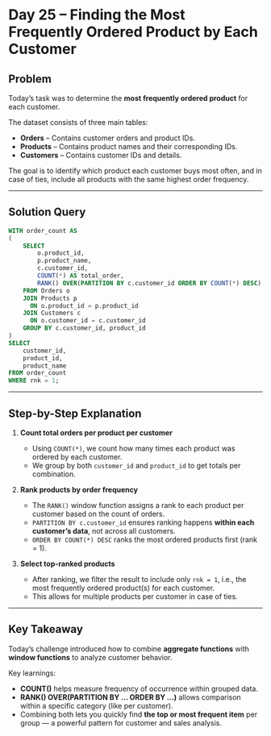 # Day 25 – Finding the Most Frequently Ordered Product by Each Customer

## Problem
Today’s task was to determine the **most frequently ordered product** for each customer.  

The dataset consists of three main tables:
- **Orders** – Contains customer orders and product IDs.  
- **Products** – Contains product names and their corresponding IDs.  
- **Customers** – Contains customer IDs and details.

The goal is to identify which product each customer buys most often, and in case of ties, include all products with the same highest order frequency.

---

## Solution Query

```sql
WITH order_count AS 
(
    SELECT 
        o.product_id,
        p.product_name,
        c.customer_id,
        COUNT(*) AS total_order,
        RANK() OVER(PARTITION BY c.customer_id ORDER BY COUNT(*) DESC) AS rnk
    FROM Orders o
    JOIN Products p
      ON o.product_id = p.product_id
    JOIN Customers c
      ON o.customer_id = c.customer_id
    GROUP BY c.customer_id, product_id
)
SELECT 
    customer_id,
    product_id,
    product_name
FROM order_count
WHERE rnk = 1;
```

---

## Step-by-Step Explanation

1. **Count total orders per product per customer**
   - Using `COUNT(*)`, we count how many times each product was ordered by each customer.
   - We group by both `customer_id` and `product_id` to get totals per combination.

2. **Rank products by order frequency**
   - The `RANK()` window function assigns a rank to each product per customer based on the count of orders.
   - `PARTITION BY c.customer_id` ensures ranking happens **within each customer’s data**, not across all customers.
   - `ORDER BY COUNT(*) DESC` ranks the most ordered products first (rank = 1).

3. **Select top-ranked products**
   - After ranking, we filter the result to include only `rnk = 1`, i.e., the most frequently ordered product(s) for each customer.
   - This allows for multiple products per customer in case of ties.

---

## Key Takeaway
Today’s challenge introduced how to combine **aggregate functions** with **window functions** to analyze customer behavior.  

Key learnings:
- **COUNT()** helps measure frequency of occurrence within grouped data.  
- **RANK() OVER(PARTITION BY … ORDER BY …)** allows comparison within a specific category (like per customer).  
- Combining both lets you quickly find **the top or most frequent item** per group — a powerful pattern for customer and sales analysis.

